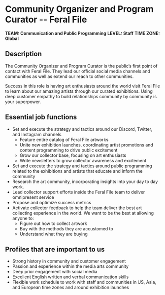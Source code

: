 # Community Organizer and Program Curator -- Feral File

**TEAM: Communication and Public Programming**
**LEVEL: Staff**
**TIME ZONE: Global**

## Description
The Community Organizer and Program Curator is the public’s first point of contact with Feral File. They lead our official social media channels and communities as well as extend our reach to other communities.

Success in this role is having art enthusiasts around the world visit Feral File to learn about our amazing artists through our curated exhibitions. Using deep customer empathy to build relationships community by community is your superpower.

## Essential job functions
- Set and execute the strategy and tactics around our Discord, Twitter, and Instagram channels.
  - Feature entire catalog of Feral File artworks
  - Unite new exhibition launches, coordinating artist promotions and content programming to drive public excitement
  - Grow our collector base, focusing on art enthusiasts
  - Write newsletters to grow collector awareness and excitement
- Set and execute the strategy and tactics around public programming related to the exhibitions and artists that educate and inform the community
- Research the art community, incorporating insights into your day to day work.
- Lead collector support efforts inside the Feral File team to deliver omnipresent service
- Propose and optimize success metrics
- Activate collector feedback to help the team deliver the best art collecting experience in the world. We want to be the best at allowing anyone to:
  - Figure out how to collect artwork
  - Buy with the methods they are accustomed to
  - Understand what they are buying


## Profiles that are important to us
- Strong history in community and customer engagement
- Passion and experience within the media arts community 
- Deep prior engagement with social media
- Excellent English written and verbal communication skills
- Flexible work schedule to work with staff and communities in US, Asia, and European time zones and around exhibition launches
